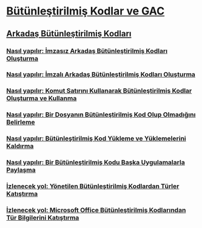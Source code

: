 # [Bütünleştirilmiş Kodlar ve GAC](index.md)
## [Arkadaş Bütünleştirilmiş Kodları](friend-assemblies.md)
### [Nasıl yapılır: İmzasız Arkadaş Bütünleştirilmiş Kodları Oluşturma](how-to-create-unsigned-friend-assemblies.md)
### [Nasıl yapılır: İmzalı Arkadaş Bütünleştirilmiş Kodları Oluşturma](how-to-create-signed-friend-assemblies.md)
### [Nasıl yapılır: Komut Satırını Kullanarak Bütünleştirilmiş Kodlar Oluşturma ve Kullanma](how-to-create-and-use-assemblies-using-the-command-line.md)
### [Nasıl yapılır: Bir Dosyanın Bütünleştirilmiş Kod Olup Olmadığını Belirleme](how-to-determine-if-a-file-is-an-assembly.md)
### [Nasıl yapılır: Bütünleştirilmiş Kod Yükleme ve Yüklemelerini Kaldırma](how-to-load-and-unload-assemblies.md)
### [Nasıl yapılır: Bir Bütünleştirilmiş Kodu Başka Uygulamalarla Paylaşma](how-to-share-an-assembly-with-other-applications.md)
### [İzlenecek yol: Yönetilen Bütünleştirilmiş Kodlardan Türler Katıştırma](walkthrough-embedding-types-from-managed-assemblies-in-vs.md)
### [İzlenecek yol: Microsoft Office Bütünleştirilmiş Kodlarından Tür Bilgilerini Katıştırma](walkthrough-embedding-type-information-from-microsoft-office-assemblies-in-vs.md)
